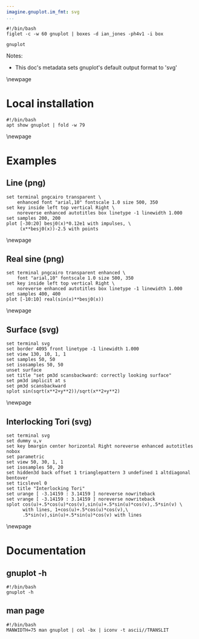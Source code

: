 ```yaml
---
imagine.gnuplot.im_fmt: svg
...
```


```{.shebang im_out="stdout"}
#!/bin/bash
figlet -c -w 60 gnuplot | boxes -d ian_jones -ph4v1 -i box
```

```imagine
gnuplot
```

Notes:

- This doc's metadata sets gnuplot's default output format to 'svg'

\newpage

# Local installation

```{.shebang im_out="stdout"}
#!/bin/bash
apt show gnuplot | fold -w 79
```

\newpage

# Examples

## Line (png)

```{.gnuplot im_fmt="png" height=50% caption="Created by GnuPlot"}
set terminal pngcairo transparent \
    enhanced font "arial,10" fontscale 1.0 size 500, 350 
set key inside left top vertical Right \
    noreverse enhanced autotitles box linetype -1 linewidth 1.000
set samples 200, 200
plot [-30:20] besj0(x)*0.12e1 with impulses, \
     (x**besj0(x))-2.5 with points
```

\newpage

## Real sine (png)

```{.gnuplot im_fmt="png" height=50% caption="Created by GnuPlot"}
set terminal pngcairo transparent enhanced \
    font "arial,10" fontscale 1.0 size 500, 350
set key inside left top vertical Right \
    noreverse enhanced autotitles box linetype -1 linewidth 1.000
set samples 400, 400
plot [-10:10] real(sin(x)**besj0(x))
```

\newpage

## Surface (svg)

```{.gnuplot caption="Created by Gnuplot"}
set terminal svg
set border 4095 front linetype -1 linewidth 1.000
set view 130, 10, 1, 1
set samples 50, 50
set isosamples 50, 50
unset surface
set title "set pm3d scansbackward: correctly looking surface" 
set pm3d implicit at s
set pm3d scansbackward
splot sin(sqrt(x**2+y**2))/sqrt(x**2+y**2)
```

\newpage

## Interlocking Tori (svg)

```{.gnuplot caption="Created by Gnuplot"}
set terminal svg
set dummy u,v
set key bmargin center horizontal Right noreverse enhanced autotitles nobox
set parametric
set view 50, 30, 1, 1
set isosamples 50, 20
set hidden3d back offset 1 trianglepattern 3 undefined 1 altdiagonal bentover
set ticslevel 0
set title "Interlocking Tori" 
set urange [ -3.14159 : 3.14159 ] noreverse nowriteback
set vrange [ -3.14159 : 3.14159 ] noreverse nowriteback
splot cos(u)+.5*cos(u)*cos(v),sin(u)+.5*sin(u)*cos(v),.5*sin(v) \
      with lines, 1+cos(u)+.5*cos(u)*cos(v),\
      .5*sin(v),sin(u)+.5*sin(u)*cos(v) with lines
```

\newpage

# Documentation

## gnuplot -h

```{.shebang im_out="stdout"}
#!/bin/bash
gnuplot -h
```

## man page

```{.shebang im_out="stdout"}
#!/bin/bash
MANWIDTH=75 man gnuplot | col -bx | iconv -t ascii//TRANSLIT
```
